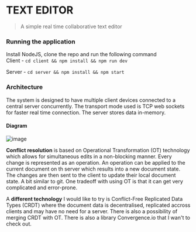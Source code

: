 
# **TEXT EDITOR**
> A simple real time collaborative text editor

### Running the application
Install NodeJS, clone the repo and run the following command
<br/>
Client - ```cd client && npm install && npm run dev```

Server - ```cd server && npm install && npm start```


### Architecture 
The system is designed to have multiple client devices connected to a central server concurrently. The transport mode used is TCP web sockets for faster real time connection. The server stores data in-memory.

#### Diagram
![image](https://drive.google.com/uc?export=view&id=1OLBZskhvbJD6kDoUGJfyXGSHRR-YVjUV)

**Conflict resolution** is based on Operational Transformation (OT) technology which allows for simultaneous edits in a non-blocking manner. Every change is represented as an operation. An operation can be applied to the current document on th server which results into a new document state. The changes are then sent to the client to update their local document state. A bit similar to git. One tradeoff with using OT is that it can get very complicated and error-prone. 

A **different technology** I would like to try is Conflict-Free Replicated Data Types (CRDT) where the document data is decentralised, replicated accross clients and may have no need for a server. There is also a possibility of merging CRDT with OT. There is also a library Convergence.io that I wan't to check out. 
